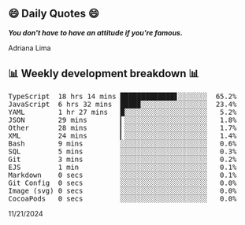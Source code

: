 ## 😄 Daily Quotes 😄

_**You don't have to have an attitude if you're famous.**_

Adriana Lima



## 📊 Weekly development breakdown 📊

<pre>TypeScript  18 hrs 14 mins █████████████▋░░░░░░░  65.2%
JavaScript  6 hrs 32 mins  ████▉░░░░░░░░░░░░░░░░  23.4%
YAML        1 hr 27 mins   █░░░░░░░░░░░░░░░░░░░░   5.2%
JSON        29 mins        ▎░░░░░░░░░░░░░░░░░░░░   1.8%
Other       28 mins        ▎░░░░░░░░░░░░░░░░░░░░   1.7%
XML         24 mins        ▎░░░░░░░░░░░░░░░░░░░░   1.4%
Bash        9 mins         ░░░░░░░░░░░░░░░░░░░░░   0.6%
SQL         5 mins         ░░░░░░░░░░░░░░░░░░░░░   0.3%
Git         3 mins         ░░░░░░░░░░░░░░░░░░░░░   0.2%
EJS         1 min          ░░░░░░░░░░░░░░░░░░░░░   0.1%
Markdown    0 secs         ░░░░░░░░░░░░░░░░░░░░░   0.1%
Git Config  0 secs         ░░░░░░░░░░░░░░░░░░░░░   0.0%
Image (svg) 0 secs         ░░░░░░░░░░░░░░░░░░░░░   0.0%
CocoaPods   0 secs         ░░░░░░░░░░░░░░░░░░░░░   0.0%</pre>

11/21/2024
